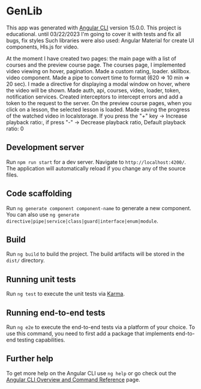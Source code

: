 # GenLib

This app was generated with [Angular CLI](https://github.com/angular/angular-cli) version 15.0.0.
This project is educational. until 03/22/2023 I'm going to cover it with tests and fix all bugs, fix styles
Such libraries were also used: Angular Material for create UI components, Hls.js for video.

At the moment I have created two pages: the main page with a list of courses and the preview course page.
The courses page, I implemented video viewing on hover, pagination. Made a custom rating, loader. skillbox. video component. Made a pipe to convert time to format (620 => 10 min => 20 sec). I made a directive for displaying a modal window on hover, where the video will be shown. Made auth, api, courses, video, loader, token, notification services. Created interceptors to intercept errors and add a token to the request to the server. On the preview course pages, when you click on a lesson, the selected lesson is loaded. Made saving the progress of the watched video in localstorage. If you press the "+" key -> Increase playback ratio:, if press "-" -> Decrease playback ratio, Default playback ratio: 0


## Development server

Run `npm run start` for a dev server. Navigate to `http://localhost:4200/`. The application will automatically reload if you change any of the source files.

## Code scaffolding

Run `ng generate component component-name` to generate a new component. You can also use `ng generate directive|pipe|service|class|guard|interface|enum|module`.

## Build

Run `ng build` to build the project. The build artifacts will be stored in the `dist/` directory.

## Running unit tests

Run `ng test` to execute the unit tests via [Karma](https://karma-runner.github.io).

## Running end-to-end tests

Run `ng e2e` to execute the end-to-end tests via a platform of your choice. To use this command, you need to first add a package that implements end-to-end testing capabilities.

## Further help

To get more help on the Angular CLI use `ng help` or go check out the [Angular CLI Overview and Command Reference](https://angular.io/cli) page.

